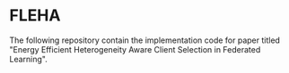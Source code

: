 # FLEHA
The following repository contain the implementation code for paper titled "Energy Efficient Heterogeneity Aware Client
Selection in Federated Learning".
